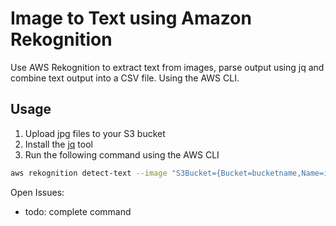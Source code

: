 # Image to Text using Amazon Rekognition
Use AWS Rekognition to extract text from images, parse output using jq and combine text output into a CSV file. Using the AWS CLI.

## Usage
1. Upload jpg files to your S3 bucket
2. Install the [jq](https://stedolan.github.io/jq/) tool
3. Run the following command using the AWS CLI
```sh
aws rekognition detect-text --image "S3Bucket={Bucket=bucketname,Name=input.jpg}" | jq 
```

Open Issues: 
- todo: complete command
